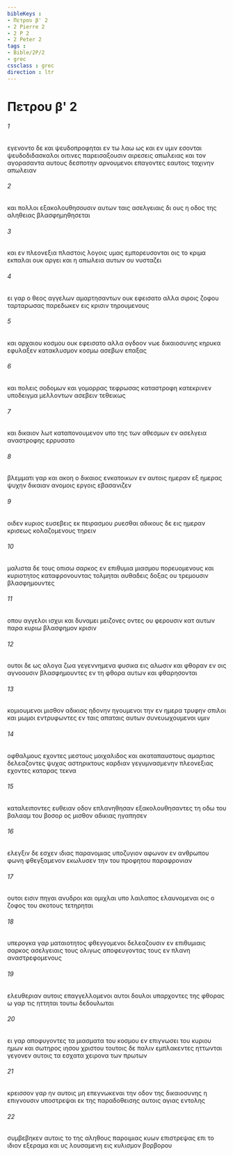 ```yaml
---
bibleKeys : 
- Πετρου β' 2
- 2 Pierre 2
- 2 P 2
- 2 Peter 2
tags : 
- Bible/2P/2
- grec
cssclass : grec
direction : ltr
---
```


# Πετρου β' 2

###### 1
εγενοντο δε και ψευδοπροφηται εν τω λαω ως και εν υμιν εσονται ψευδοδιδασκαλοι οιτινες παρεισαξουσιν αιρεσεις απωλειας και τον αγορασαντα αυτους δεσποτην αρνουμενοι επαγοντες εαυτοις ταχινην απωλειαν
###### 2
και πολλοι εξακολουθησουσιν αυτων ταις ασελγειαις δι ους η οδος της αληθειας βλασφημηθησεται
###### 3
και εν πλεονεξια πλαστοις λογοις υμας εμπορευσονται οις το κριμα εκπαλαι ουκ αργει και η απωλεια αυτων ου νυσταζει
###### 4
ει γαρ ο θεος αγγελων αμαρτησαντων ουκ εφεισατο αλλα σιροις ζοφου ταρταρωσας παρεδωκεν εις κρισιν τηρουμενους
###### 5
και αρχαιου κοσμου ουκ εφεισατο αλλα ογδοον νωε δικαιοσυνης κηρυκα εφυλαξεν κατακλυσμον κοσμω ασεβων επαξας
###### 6
και πολεις σοδομων και γομορρας τεφρωσας καταστροφη κατεκρινεν υποδειγμα μελλοντων ασεβειν τεθεικως
###### 7
και δικαιον λωτ καταπονουμενον υπο της των αθεσμων εν ασελγεια αναστροφης ερρυσατο
###### 8
βλεμματι γαρ και ακοη ο δικαιος ενκατοικων εν αυτοις ημεραν εξ ημερας ψυχην δικαιαν ανομοις εργοις εβασανιζεν
###### 9
οιδεν κυριος ευσεβεις εκ πειρασμου ρυεσθαι αδικους δε εις ημεραν κρισεως κολαζομενους τηρειν
###### 10
μαλιστα δε τους οπισω σαρκος εν επιθυμια μιασμου πορευομενους και κυριοτητος καταφρονουντας τολμηται αυθαδεις δοξας ου τρεμουσιν βλασφημουντες
###### 11
οπου αγγελοι ισχυι και δυναμει μειζονες οντες ου φερουσιν κατ αυτων παρα κυριω βλασφημον κρισιν
###### 12
ουτοι δε ως αλογα ζωα γεγεννημενα φυσικα εις αλωσιν και φθοραν εν οις αγνοουσιν βλασφημουντες εν τη φθορα αυτων και φθαρησονται
###### 13
κομιουμενοι μισθον αδικιας ηδονην ηγουμενοι την εν ημερα τρυφην σπιλοι και μωμοι εντρυφωντες εν ταις απαταις αυτων συνευωχουμενοι υμιν
###### 14
οφθαλμους εχοντες μεστους μοιχαλιδος και ακαταπαυστους αμαρτιας δελεαζοντες ψυχας αστηρικτους καρδιαν γεγυμνασμενην πλεονεξιας εχοντες καταρας τεκνα
###### 15
καταλειποντες ευθειαν οδον επλανηθησαν εξακολουθησαντες τη οδω του βαλααμ του βοσορ ος μισθον αδικιας ηγαπησεν
###### 16
ελεγξιν δε εσχεν ιδιας παρανομιας υποζυγιον αφωνον εν ανθρωπου φωνη φθεγξαμενον εκωλυσεν την του προφητου παραφρονιαν
###### 17
ουτοι εισιν πηγαι ανυδροι και ομιχλαι υπο λαιλαπος ελαυνομεναι οις ο ζοφος του σκοτους τετηρηται
###### 18
υπερογκα γαρ ματαιοτητος φθεγγομενοι δελεαζουσιν εν επιθυμιαις σαρκος ασελγειαις τους ολιγως αποφευγοντας τους εν πλανη αναστρεφομενους
###### 19
ελευθεριαν αυτοις επαγγελλομενοι αυτοι δουλοι υπαρχοντες της φθορας ω γαρ τις ηττηται τουτω δεδουλωται
###### 20
ει γαρ αποφυγοντες τα μιασματα του κοσμου εν επιγνωσει του κυριου ημων και σωτηρος ιησου χριστου τουτοις δε παλιν εμπλακεντες ηττωνται γεγονεν αυτοις τα εσχατα χειρονα των πρωτων
###### 21
κρεισσον γαρ ην αυτοις μη επεγνωκεναι την οδον της δικαιοσυνης η επιγνουσιν υποστρεψαι εκ της παραδοθεισης αυτοις αγιας εντολης
###### 22
συμβεβηκεν αυτοις το της αληθους παροιμιας κυων επιστρεψας επι το ιδιον εξεραμα και υς λουσαμενη εις κυλισμον βορβορου

